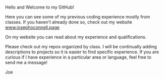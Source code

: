 Hello and Welcome to my GitHub!  

Here you can see some of my previous coding experience mostly from classes.  If you haven't already done so, check out my website www.josephoconnell.page

On my website you can read about my experience and qualifications.

Please check out my repos organized by class.  I will be continually adding descriptions to projects so it is easier to find specific experience.  If you are curious if I have experience in a particular area or language, feel free to send me a message!

Joe
